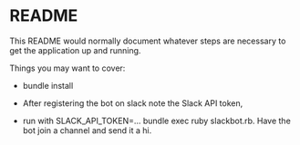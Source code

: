 # README

This README would normally document whatever steps are necessary to get the
application up and running.

Things you may want to cover:

* bundle install

* After registering the bot on slack note the Slack API token, 

* run with SLACK_API_TOKEN=... bundle exec ruby slackbot.rb. Have the bot join a channel and send it a hi.
